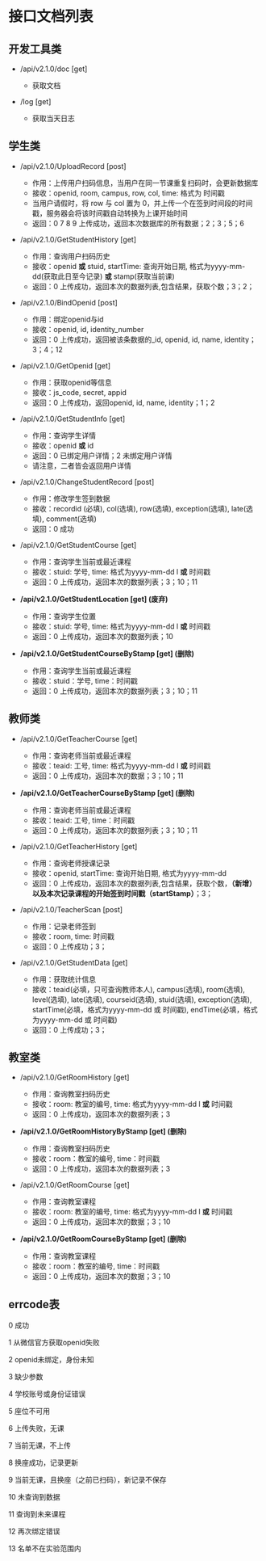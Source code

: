# 接口文档列表

## 开发工具类
* /api/v2.1.0/doc [get]
    * 获取文档

* /log [get]
    * 获取当天日志

## 学生类
* /api/v2.1.0/UploadRecord [post]
    * 作用：上传用户扫码信息，当用户在同一节课重复扫码时，会更新数据库
    * 接收：openid, room, campus, row, col, time: 格式为 时间戳
    * 当用户请假时，将 row 与 col 置为 0，并上传一个在签到时间段的时间戳，服务器会将该时间戳自动转换为上课开始时间
    * 返回：0 7 8 9 上传成功，返回本次数据库的所有数据；2；3；5；6
        
* /api/v2.1.0/GetStudentHistory [get]
    * 作用：查询用户扫码历史
    * 接收：openid **或** stuid, startTime: 查询开始日期, 格式为yyyy-mm-dd(获取此日至今记录) **或** stamp(获取当前课)
    * 返回：0 上传成功，返回本次的数据列表,包含结果，获取个数；3；2；

* /api/v2.1.0/BindOpenid [post]
    * 作用：绑定openid与id
    * 接收：openid, id, identity_number
    * 返回：0 上传成功，返回被该条数据的_id, openid, id, name, identity；3；4；12

* /api/v2.1.0/GetOpenid [get]
    * 作用：获取openid等信息
    * 接收：js_code, secret, appid
    * 返回：0 上传成功，返回openid, id, name, identity；1；2

* /api/v2.1.0/GetStudentInfo [get]
    * 作用：查询学生详情
    * 接收：openid **或** id
    * 返回：0 已绑定用户详情；2 未绑定用户详情
    * 请注意，二者皆会返回用户详情

* /api/v2.1.0/ChangeStudentRecord [post]
    * 作用：修改学生签到数据
    * 接收：recordid (必填), col(选填), row(选填), exception(选填), late(选填), comment(选填)
    * 返回：0 成功

* /api/v2.1.0/GetStudentCourse [get]
    * 作用：查询学生当前或最近课程
    * 接收：stuid: 学号, time: 格式为yyyy-mm-dd l **或** 时间戳
    * 返回：0 上传成功，返回本次的数据列表；3；10；11

* **/api/v2.1.0/GetStudentLocation [get] (废弃)**
    * 作用：查询学生位置
    * 接收：stuid: 学号, time: 格式为yyyy-mm-dd l **或** 时间戳
    * 返回：0 上传成功，返回本次的数据列表；10

* **/api/v2.1.0/GetStudentCourseByStamp [get] (删除)**
    * 作用：查询学生当前或最近课程
    * 接收：stuid：学号,  time：时间戳
    * 返回：0 上传成功，返回本次的数据列表；3；10；11

## 教师类
* /api/v2.1.0/GetTeacherCourse [get]
    * 作用：查询老师当前或最近课程
    * 接收：teaid: 工号, time: 格式为yyyy-mm-dd l **或** 时间戳
    * 返回：0 上传成功，返回本次的数据；3；10；11

* **/api/v2.1.0/GetTeacherCourseByStamp [get] (删除)**
    * 作用：查询老师当前或最近课程
    * 接收：teaid: 工号,  time：时间戳
    * 返回：0 上传成功，返回本次的数据列表；3；10；11

* /api/v2.1.0/GetTeacherHistory [get]
    * 作用：查询老师授课记录
    * 接收：openid, startTime: 查询开始日期, 格式为yyyy-mm-dd 
    * 返回：0 上传成功，返回本次的数据列表,包含结果，获取个数，**（新增）以及本次记录课程的开始签到时间戳（startStamp）**；3；

* /api/v2.1.0/TeacherScan [post]
    * 作用：记录老师签到
    * 接收：room, time: 时间戳
    * 返回：0 上传成功；3；

* /api/v2.1.0/GetStudentData [get]
    * 作用：获取统计信息
    * 接收：teaid(必填，只可查询教师本人), campus(选填), room(选填), level(选填), late(选填), courseid(选填), stuid(选填), exception(选填), startTime(必填，格式为yyyy-mm-dd 或 时间戳), endTime(必填，格式为yyyy-mm-dd 或 时间戳)
    * 返回：0 上传成功；3；


## 教室类
* /api/v2.1.0/GetRoomHistory [get]
    * 作用：查询教室扫码历史
    * 接收：room: 教室的编号, time: 格式为yyyy-mm-dd l **或** 时间戳
    * 返回：0 上传成功，返回本次的数据列表；3

* **/api/v2.1.0/GetRoomHistoryByStamp [get] (删除)**
    * 作用：查询教室扫码历史
    * 接收：room：教室的编号,  time：时间戳
    * 返回：0 上传成功，返回本次的数据列表；3

* /api/v2.1.0/GetRoomCourse [get]
    * 作用：查询教室课程
    * 接收：room: 教室的编号, time: 格式为yyyy-mm-dd l **或** 时间戳
    * 返回：0 上传成功，返回本次的数据；3；10

* **/api/v2.1.0/GetRoomCourseByStamp [get] (删除)**
    * 作用：查询教室课程
    * 接收：room：教室的编号,  time：时间戳
    * 返回：0 上传成功，返回本次的数据；3；10



## errcode表
0 成功

1 从微信官方获取openid失败

2 openid未绑定，身份未知

3 缺少参数

4 学校账号或身份证错误

5 座位不可用

6 上传失败，无课

7 当前无课，不上传

8 换座成功，记录更新

9 当前无课，且换座（之前已扫码），新记录不保存

10 未查询到数据

11 查询到未来课程

12 再次绑定错误

13 名单不在实验范围内
